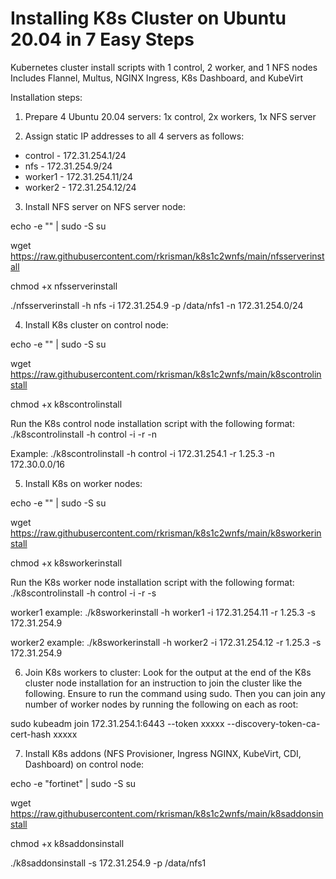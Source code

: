 # Installing K8s Cluster on Ubuntu 20.04 in 7 Easy Steps

Kubernetes cluster install scripts with 1 control, 2 worker, and 1 NFS nodes
Includes Flannel, Multus, NGINX Ingress, K8s Dashboard, and KubeVirt

Installation steps:

1. Prepare 4 Ubuntu 20.04 servers: 1x control, 2x workers, 1x NFS server

2. Assign static IP addresses to all 4 servers as follows:
- control - 172.31.254.1/24
- nfs - 172.31.254.9/24
- worker1 - 172.31.254.11/24
- worker2 - 172.31.254.12/24

3. Install NFS server on NFS server node:

echo -e "<password>" | sudo -S su

wget https://raw.githubusercontent.com/rkrisman/k8s1c2wnfs/main/nfsserverinstall

chmod +x nfsserverinstall

./nfsserverinstall -h nfs -i 172.31.254.9 -p /data/nfs1 -n 172.31.254.0/24

4. Install K8s cluster on control node:

echo -e "<password>" | sudo -S su

wget https://raw.githubusercontent.com/rkrisman/k8s1c2wnfs/main/k8scontrolinstall

chmod +x k8scontrolinstall

Run the K8s control node installation script with the following format:
./k8scontrolinstall -h control -i <control-node-ip> -r <k8s-release> -n <node-cidr>

Example:
./k8scontrolinstall -h control -i 172.31.254.1 -r 1.25.3 -n 172.30.0.0/16

5. Install K8s on worker nodes:

echo -e "<password>" | sudo -S su

wget https://raw.githubusercontent.com/rkrisman/k8s1c2wnfs/main/k8sworkerinstall

chmod +x k8sworkerinstall

Run the K8s worker node installation script with the following format:
./k8scontrolinstall -h control -i <worker-node-ip> -r <k8s-release> -s <nfs-server-ip>

worker1 example:
./k8sworkerinstall -h worker1 -i 172.31.254.11 -r 1.25.3 -s 172.31.254.9

worker2 example:
./k8sworkerinstall -h worker2 -i 172.31.254.12 -r 1.25.3 -s 172.31.254.9

6. Join K8s workers to cluster: Look for the output at the end of the K8s cluster node installation for an instruction to join the cluster like the following. Ensure to run the command using sudo. Then you can join any number of worker nodes by running the following on each as root:

sudo kubeadm join 172.31.254.1:6443 --token xxxxx --discovery-token-ca-cert-hash xxxxx

7. Install K8s addons (NFS Provisioner, Ingress NGINX, KubeVirt, CDI, Dashboard) on control node:

echo -e "fortinet" | sudo -S su

wget https://raw.githubusercontent.com/rkrisman/k8s1c2wnfs/main/k8saddonsinstall

chmod +x k8saddonsinstall

./k8saddonsinstall -s 172.31.254.9 -p /data/nfs1

